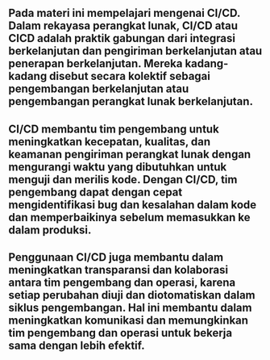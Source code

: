 ## Pada materi ini mempelajari mengenai CI/CD. Dalam rekayasa perangkat lunak, CI/CD atau CICD adalah praktik gabungan dari integrasi berkelanjutan dan pengiriman berkelanjutan atau penerapan berkelanjutan. Mereka kadang-kadang disebut secara kolektif sebagai pengembangan berkelanjutan atau pengembangan perangkat lunak berkelanjutan.
## CI/CD membantu tim pengembang untuk meningkatkan kecepatan, kualitas, dan keamanan pengiriman perangkat lunak dengan mengurangi waktu yang dibutuhkan untuk menguji dan merilis kode. Dengan CI/CD, tim pengembang dapat dengan cepat mengidentifikasi bug dan kesalahan dalam kode dan memperbaikinya sebelum memasukkan ke dalam produksi.
## Penggunaan CI/CD juga membantu dalam meningkatkan transparansi dan kolaborasi antara tim pengembang dan operasi, karena setiap perubahan diuji dan diotomatiskan dalam siklus pengembangan. Hal ini membantu dalam meningkatkan komunikasi dan memungkinkan tim pengembang dan operasi untuk bekerja sama dengan lebih efektif.